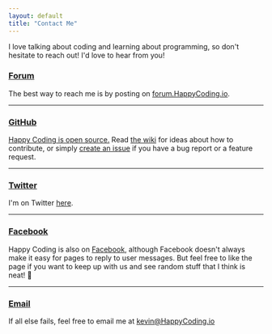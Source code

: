 ```yaml
---
layout: default
title: "Contact Me"
---
```


I love talking about coding and learning about programming, so don't hesitate to reach out! I'd love to hear from you!

### [Forum](http://forum.HappyCoding.io)

The best way to reach me is by posting on [forum.HappyCoding.io](http://forum.HappyCoding.io). 

<hr/>

### [GitHub](https://github.com/KevinWorkman/HappyCoding/)

[Happy Coding is open source.](http://happycoding.io/license.html) Read [the wiki](https://github.com/KevinWorkman/HappyCoding/wiki/Contributing) for ideas about how to contribute, or simply [create an issue](https://github.com/KevinWorkman/HappyCoding/issues) if you have a bug report or a feature request.

<hr />

### [Twitter](https://twitter.com/KevinAWorkman)

I'm on Twitter [here](https://twitter.com/KevinAWorkman).

<hr />

### [Facebook](http://www.facebook.com/HappyCoding.io)

Happy Coding is also on [Facebook](http://www.facebook.com/HappyCoding.io), although Facebook doesn't always make it easy for pages to reply to user messages. But feel free to like the page if you want to keep up with us and see random stuff that I think is neat! :crocodile:

<hr />

### [Email](mailto:kevin@HappyCoding.io.)

If all else fails, feel free to email me at [kevin@HappyCoding.io](mailto:kevin@HappyCoding.io)
